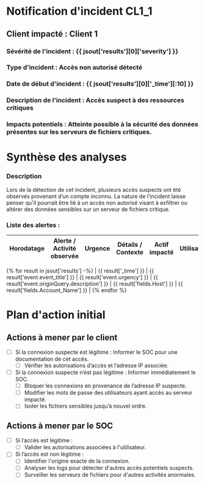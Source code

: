 # Notification d'incident CL1_1
## Client impacté : **Client 1**

### Sévérité de l'incident : **{{ jsout['results'][0]['severity'] }}**
### Type d'incident : **Accès non autorisé détecté**

### Date de début d'incident : **{{ jsout['results'][0]['_time'][:10] }}**
### Description de l'incident : Accès suspect à des ressources critiques

### Impacts potentiels : **Atteinte possible à la sécurité des données présentes sur les serveurs de fichiers critiques.**

# Synthèse des analyses
### Description
Lors de la détection de cet incident, plusieurs accès suspects ont été observés provenant d’un compte inconnu. La nature de l’incident laisse penser qu'il pourrait être lié à un accès non autorisé visant à exfiltrer ou altérer des données sensibles sur un serveur de fichiers critique.

### Liste des alertes :

| Horodatage          | Alerte / Activité observée      | Urgence | Détails / Contexte                                    | Actif impacté     | Utilisateur       |
|---------------------|---------------------------------|----------|------------------------------------------------------|--------------------|-------------------|
{% for result in jsout['results'] -%}
| {{ result['_time'] }} | {{ result['event.event_title'] }} | {{ result['event.urgency'] }} | {{ result['event.originQuery.description'] }} | {{ result['fields.Host'] }} | {{ result['fields.Account_Name'] }} |
{% endfor %}

# Plan d'action initial
## Actions à mener par le client
- [ ] Si la connexion suspecte est légitime : Informer le SOC pour une documentation de cet accès.
  - [ ] Vérifier les autorisations d’accès et l’adresse IP associée.
- [ ] Si la connexion suspecte n’est pas légitime : Informer immédiatement le SOC.
  - [ ] Bloquer les connexions en provenance de l’adresse IP suspecte.
  - [ ] Modifier les mots de passe des utilisateurs ayant accès au serveur impacté.
  - [ ] Isoler les fichiers sensibles jusqu’à nouvel ordre.

## Actions à mener par le SOC
- [ ] Si l’accès est légitime :
  - [ ] Valider les autorisations associées à l'utilisateur.
- [ ] Si l’accès est non légitime :
  - [ ] Identifier l'origine exacte de la connexion.
  - [ ] Analyser les logs pour détecter d'autres accès potentiels suspects.
  - [ ] Surveiller les serveurs de fichiers pour d'autres activités anormales.
